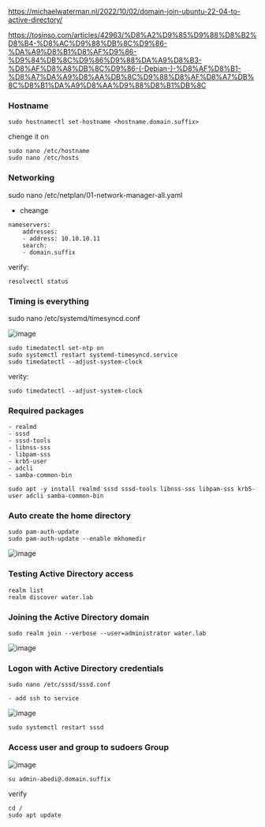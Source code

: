 https://michaelwaterman.nl/2022/10/02/domain-join-ubuntu-22-04-to-active-directory/

https://tosinso.com/articles/42963/%D8%A2%D9%85%D9%88%D8%B2%D8%B4-%D8%AC%D9%88%DB%8C%D9%86-%DA%A9%D8%B1%D8%AF%D9%86-%D9%84%DB%8C%D9%86%D9%88%DA%A9%D8%B3-%D8%AF%D8%A8%DB%8C%D9%86-(-Debian-)-%D8%AF%D8%B1-%D8%A7%DA%A9%D8%AA%DB%8C%D9%88%D8%AF%D8%A7%DB%8C%D8%B1%DA%A9%D8%AA%D9%88%D8%B1%DB%8C


### Hostname
```
sudo hostnamectl set-hostname <hostname.domain.suffix>
```
chenge it on 
```
sudo nano /etc/hostname
sudo nano /etc/hosts
```

### Networking
sudo nano /etc/netplan/01-network-manager-all.yaml
- cheange
```
nameservers:
    addresses:
    - address: 10.10.10.11
    search: 
    - domain.suffix
```
verify:
```
resolvectl status
```
### Timing is everything
sudo nano /etc/systemd/timesyncd.conf

![image](https://github.com/user-attachments/assets/fff3d06c-65c4-464c-bb5f-1e08cb5231e2)
```
sudo timedatectl set-ntp on
sudo systemctl restart systemd-timesyncd.service
sudo timedatectl --adjust-system-clock
```
verity:
```
sudo timedatectl --adjust-system-clock
```
### Required packages

    - realmd
    - sssd
    - sssd-tools
    - libnss-sss
    - libpam-sss
    - krb5-user
    - adcli
    - samba-common-bin
```
sudo apt -y install realmd sssd sssd-tools libnss-sss libpam-sss krb5-user adcli samba-common-bin
```

### Auto create the home directory
```
sudo pam-auth-update
sudo pam-auth-update --enable mkhomedir
```
![image](https://github.com/user-attachments/assets/22037b05-1223-4734-83dd-0991193fcd84)

### Testing Active Directory access
```
realm list
realm discover water.lab
```
### Joining the Active Directory domain
```
sudo realm join --verbose --user=administrator water.lab
```
![image](https://github.com/user-attachments/assets/00fa9470-63aa-4686-820e-80a0ac474a37)

### Logon with Active Directory credentials
```
sudo nano /etc/sssd/sssd.conf
```
    - add ssh to service 
![image](https://github.com/user-attachments/assets/c2b61bf7-4722-4675-a453-44aed24e1815)

```
sudo systemctl restart sssd
```

### Access user and group to sudoers Group

![image](https://github.com/user-attachments/assets/e2cdd90f-7482-4547-8f0b-21d6a1de8744)

```
su admin-abedi@.domain.suffix
```
verify
```
cd /
sudo apt update
```

